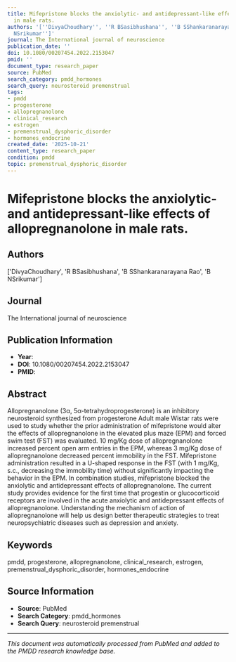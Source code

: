 ```yaml
---
title: Mifepristone blocks the anxiolytic- and antidepressant-like effects of allopregnanolone
  in male rats.
authors: '[''DivyaChoudhary'', ''R BSasibhushana'', ''B SShankaranarayana Rao'', ''B
  NSrikumar'']'
journal: The International journal of neuroscience
publication_date: ''
doi: 10.1080/00207454.2022.2153047
pmid: ''
document_type: research_paper
source: PubMed
search_category: pmdd_hormones
search_query: neurosteroid premenstrual
tags:
- pmdd
- progesterone
- allopregnanolone
- clinical_research
- estrogen
- premenstrual_dysphoric_disorder
- hormones_endocrine
created_date: '2025-10-21'
content_type: research_paper
condition: pmdd
topic: premenstrual_dysphoric_disorder
---
```


# Mifepristone blocks the anxiolytic- and antidepressant-like effects of allopregnanolone in male rats.

## Authors
['DivyaChoudhary', 'R BSasibhushana', 'B SShankaranarayana Rao', 'B NSrikumar']

## Journal
The International journal of neuroscience

## Publication Information
- **Year**: 
- **DOI**: 10.1080/00207454.2022.2153047
- **PMID**: 

## Abstract
Allopregnanolone (3α, 5α-tetrahydroprogesterone) is an inhibitory neurosteroid synthesized from progesterone Adult male Wistar rats were used to study whether the prior administration of mifepristone would alter the effects of allopregnanolone in the elevated plus maze (EPM) and forced swim test (FST) was evaluated. 10 mg/Kg dose of allopregnanolone increased percent open arm entries in the EPM, whereas 3 mg/Kg dose of allopregnanolone decreased percent immobility in the FST. Mifepristone administration resulted in a U-shaped response in the FST (with 1 mg/Kg, s.c., decreasing the immobility time) without significantly impacting the behavior in the EPM. In combination studies, mifepristone blocked the anxiolytic and antidepressant effects of allopregnanolone. The current study provides evidence for the first time that progestin or glucocorticoid receptors are involved in the acute anxiolytic and antidepressant effects of allopregnanolone. Understanding the mechanism of action of allopregnanolone will help us design better therapeutic strategies to treat neuropsychiatric diseases such as depression and anxiety.

## Keywords
pmdd, progesterone, allopregnanolone, clinical_research, estrogen, premenstrual_dysphoric_disorder, hormones_endocrine

## Source Information
- **Source**: PubMed
- **Search Category**: pmdd_hormones
- **Search Query**: neurosteroid premenstrual

---
*This document was automatically processed from PubMed and added to the PMDD research knowledge base.*
